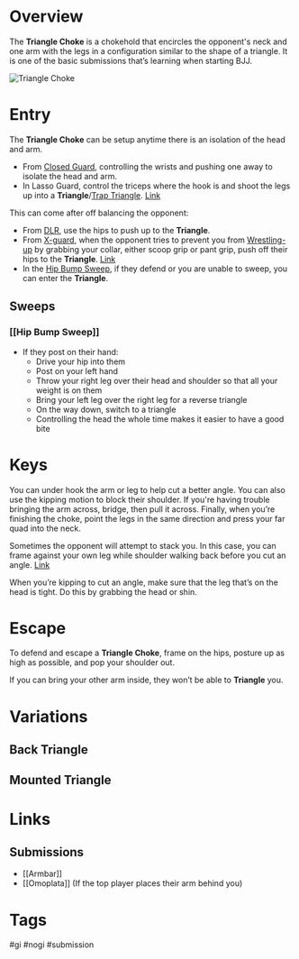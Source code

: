 # Overview
The **Triangle Choke** is a chokehold that encircles the opponent's neck and one arm with the legs in a configuration similar to the shape of a triangle. It is one of the basic submissions that’s learning when starting BJJ.

![Triangle Choke](https://gumacliftonnj.com/wp-content/uploads/2023/06/Mastering-the-Triangle-Choke-Essential-Tips-and-Variations.png)
# Entry
The **Triangle Choke** can be setup anytime there is an isolation of the head and arm.
- From [Closed Guard](obsidian://open?vault=Obsidian-BJJ-Notes&file=Guards%2FClosed%20Guard), controlling the wrists and pushing one away to isolate the head and arm.
- In Lasso Guard, control the triceps where the hook is and shoot the legs up into a **Triangle**/[Trap Triangle](obsidian://open?vault=Obsidian-BJJ-Notes&file=Positions%2FTrap%20Triangle). [Link](https://www.youtube.com/shorts/7XBWcjFlqh0)

This can come after off balancing the opponent:
- From [DLR](obsidian://open?vault=Obsidian-BJJ-Notes&file=Guards%2FDe%20La%20Riva), use the hips to push up to the **Triangle**.
- From [X-guard](obsidian://open?vault=Obsidian-BJJ-Notes&file=Guards%2FX-guard), when the opponent tries to prevent you from [Wrestling-up](obsidian://open?vault=Obsidian-BJJ-Notes&file=Transitions%2FWrestle-up) by grabbing your collar, either scoop grip or pant grip, push off their hips to the **Triangle**. [Link](https://www.youtube.com/watch?v=CWt5-b4yack)
- In the [Hip Bump Sweep](obsidian://open?vault=Obsidian-BJJ-Notes&file=Sweeps%2FHip%20Bump%20Sweep), if they defend or you are unable to sweep, you can enter the **Triangle**.
## Sweeps
### [[Hip Bump Sweep]]
- If they post on their hand:
	- Drive your hip into them
	- Post on your left hand
	- Throw your right leg over their head and shoulder so that all your weight is on them
	- Bring your left leg over the right leg for a reverse triangle
	- On the way down, switch to a triangle
	- Controlling the head the whole time makes it easier to have a good bite
# Keys
You can under hook the arm or leg to help cut a better angle. You can also use the kipping motion to block their shoulder. If you're having trouble bringing the arm across, bridge, then pull it across. Finally, when you’re finishing the choke, point the legs in the same direction and press your far quad into the neck.

Sometimes the opponent will attempt to stack you. In this case, you can frame against your own leg while shoulder walking back before you cut an angle. [Link](https://www.youtube.com/watch?v=krq1YLXOZWs)

When you’re kipping to cut an angle, make sure that the leg that’s on the head is tight. Do this by grabbing the head or shin.
# Escape
To defend and escape a **Triangle Choke**, frame on the hips, posture up as high as possible, and pop your shoulder out.

If you can bring your other arm inside, they won’t be able to **Triangle** you.
# Variations
## Back Triangle
## Mounted Triangle
# Links
## Submissions
- [[Armbar]]
- [[Omoplata]] (If the top player places their arm behind you)
# Tags
#gi #nogi #submission 